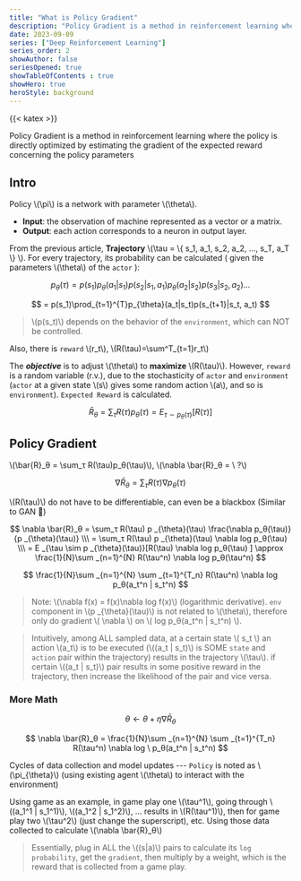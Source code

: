 ```yaml
---
title: "What is Policy Gradient"
description: "Policy Gradient is a method in reinforcement learning where the policy is directly optimized by estimating the gradient of the expected reward concerning the policy parameters."
date: 2023-09-09
series: ["Deep Reinforcement Learning"]
series_order: 2
showAuthor: false
seriesOpened: true
showTableOfContents : true
showHero: true
heroStyle: background
---
```


{{< katex >}}

Policy Gradient is a method in reinforcement learning where the policy is directly optimized by estimating the gradient of the expected reward concerning the policy parameters

## Intro

Policy \\(\pi\\) is a network with parameter \\(\theta\\).
- **Input**: the observation of machine represented as a vector or a matrix.
- **Output**: each action corresponds to a neuron in output layer.

From the previous article, **Trajectory** \\(\tau =  \\{ s_1, a_1, s_2, a_2, ..., s_T, a_T \\} \\). For every trajectory, its probability can be calculated ( given the parameters \\(\theta\\) of the `actor` ): 

$$
p_{\theta}(\tau) = p(s_1)p_{\theta}(a_1|s_1)p(s_2|s_1, a_1)p_{\theta}(a_2|s_2)p(s_3|s_2,a_2)...
$$

$$
= p(s_1)\prod_{t=1}^{T}p_{\theta}(a_t|s_t)p(s_{t+1}|s_t, a_t)
$$

> \\(p(s_t)\\) depends on the behavior of the `environment`, which can NOT be controlled. 

Also, there is `reward` \\(r_t\\), \\(R(\tau)=\sum^T_{t=1}r_t\\)

The ***objective*** is to adjust \\(\theta\\) to **maximize** \\(R(\tau)\\). However, `reward` is a random variable (r.v.), due to the stochasticity of `actor` and `environment` (`actor` at a given state \\(s\\) gives some random action \\(a\\), and so is `environment`). `Expected Reward` is calculated. 

$$
\bar{R}_θ = \sum_τ R(\tau)p_θ(\tau) = E _{\tau \sim p _{\theta}(\tau)}[R(\tau)]
$$

## Policy Gradient

\\(\bar{R}_θ = \sum_τ R(\tau)p_θ(\tau)\\), \\(\nabla \bar{R}_θ = \ ?\\)

$$
\nabla \bar{R}_θ = \sum_τ R(\tau)\nabla p_θ(\tau)
$$

\\(R(\tau)\\) do not have to be differentiable, can even be a blackbox (Similar to GAN 🧐)

$$
\nabla \bar{R}_θ = \sum_τ R(\tau) p _{\theta}(\tau) \frac{\nabla p_θ(\tau)}{p _{\theta}(\tau)} \\\
= \sum_τ R(\tau) p _{\theta}(\tau) \nabla log p_θ(\tau) \\\
= E _{\tau \sim p _{\theta}(\tau)}[R(\tau) \nabla log p_θ(\tau) ]
\approx \frac{1}{N}\sum _{n=1}^{N} R(\tau^n) \nabla log p_θ(\tau^n)
$$

$$
\frac{1}{N}\sum _{n=1}^{N} \sum _{t=1}^{T_n} R(\tau^n) \nabla log p_θ(a_t^n | s_t^n)
$$

> Note: \\(\nabla f(x) = f(x)\nabla log f(x)\\) (logarithmic derivative). `env` component in \\(p _{\theta}(\tau)\\) is not related to \\(\theta\\), therefore only do gradient \\( \nabla \\) on \\( log p_θ(a_t^n | s_t^n) \\). 

> Intuitively, among ALL sampled data, at a certain state \\( s_t \\) an action \\(a_t\\) is to be executed (\\((a_t | s_t)\\) is SOME `state` and `action` pair within the trajectory) results in the trajectory \\(\tau\\). if certain \\((a_t | s_t)\\) pair results in some positive reward in the trajectory, then increase the likelihood of the pair and vice versa.

### More Math

$$
\theta \leftarrow \theta + \eta \nabla \bar{R}_θ 
$$

$$
\nabla \bar{R}_θ = \frac{1}{N}\sum _{n=1}^{N} \sum _{t=1}^{T_n} R(\tau^n) \nabla log \ p_θ(a_t^n | s_t^n)
$$

Cycles of data collection and model updates --- `Policy` is noted as \\(\pi_{\theta}\\) (using existing  agent \\(\theta\\) to interact with the environment)

Using game as an example, in game play one \\(\tau^1\\), going through \\((a_1^1 | s_1^1)\\), \\((a_1^2 | s_1^2)\\), ... results in \\(R(\tau^1)\\), then for game play two \\(\tau^2\\) (just change the superscript), etc. Using those data collected to calculate \\(\nabla \bar{R}_θ\\) 

> Essentially, plug in ALL the \\((s|a)\\) pairs to calculate its `log probability`, get the `gradient`, then multiply by a weight, which is the reward that is collected from a game play. 


